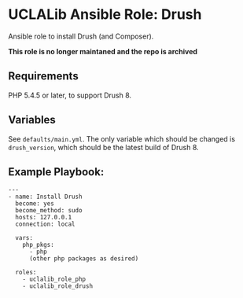 # UCLALib Ansible Role: Drush

Ansible role to install Drush (and Composer).

**This role is no longer maintaned and the repo is archived**

## Requirements

PHP 5.4.5 or later, to support Drush 8.

## Variables

See `defaults/main.yml`.  The only variable which should be changed is `drush_version`, which should be the latest build of Drush 8.

## Example Playbook:
```
---
- name: Install Drush
  become: yes
  become_method: sudo
  hosts: 127.0.0.1
  connection: local

  vars:
    php_pkgs:
      - php
      (other php packages as desired)

  roles:
    - uclalib_role_php
    - uclalib_role_drush
```
